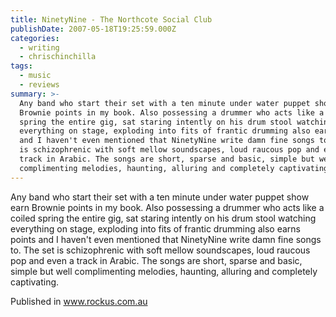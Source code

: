 ```yaml
---
title: NinetyNine - The Northcote Social Club
publishDate: 2007-05-18T19:25:59.000Z
categories:
  - writing
  - chrischinchilla
tags:
  - music
  - reviews
summary: >-
  Any band who start their set with a ten minute under water puppet show earn
  Brownie points in my book. Also possessing a drummer who acts like a coiled
  spring the entire gig, sat staring intently on his drum stool watching
  everything on stage, exploding into fits of frantic drumming also earns points
  and I haven't even mentioned that NinetyNine write damn fine songs to. The set
  is schizophrenic with soft mellow soundscapes, loud raucous pop and even a
  track in Arabic. The songs are short, sparse and basic, simple but well
  complimenting melodies, haunting, alluring and completely captivating.
---
```


Any band who start their set with a ten minute under water puppet show earn Brownie points in my book. Also possessing a drummer who acts like a coiled spring the entire gig, sat staring intently on his drum stool watching everything on stage, exploding into fits of frantic drumming also earns points and I haven't even mentioned that NinetyNine write damn fine songs to. The set is schizophrenic with soft mellow soundscapes, loud raucous pop and even a track in Arabic. The songs are short, sparse and basic, simple but well complimenting melodies, haunting, alluring and completely captivating.

Published in www.rockus.com.au
